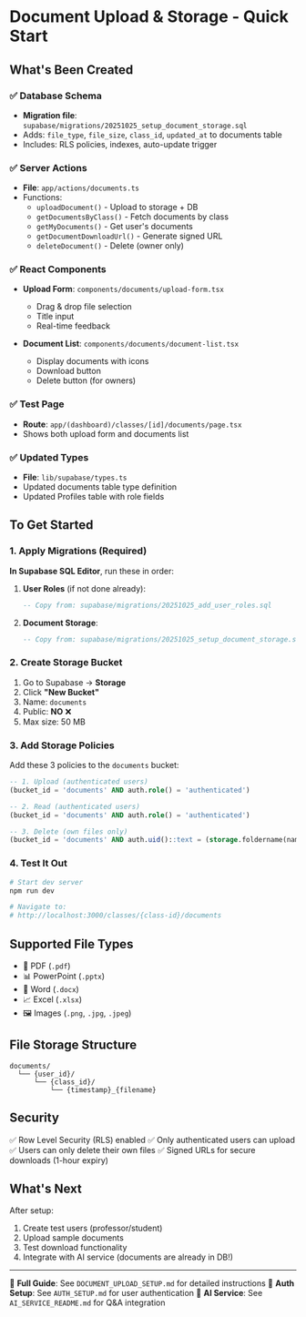 # Document Upload & Storage - Quick Start

## What's Been Created

### ✅ Database Schema
- **Migration file**: `supabase/migrations/20251025_setup_document_storage.sql`
- Adds: `file_type`, `file_size`, `class_id`, `updated_at` to documents table
- Includes: RLS policies, indexes, auto-update trigger

### ✅ Server Actions
- **File**: `app/actions/documents.ts`
- Functions:
  - `uploadDocument()` - Upload to storage + DB
  - `getDocumentsByClass()` - Fetch documents by class
  - `getMyDocuments()` - Get user's documents
  - `getDocumentDownloadUrl()` - Generate signed URL
  - `deleteDocument()` - Delete (owner only)

### ✅ React Components
- **Upload Form**: `components/documents/upload-form.tsx`
  - Drag & drop file selection
  - Title input
  - Real-time feedback
  
- **Document List**: `components/documents/document-list.tsx`
  - Display documents with icons
  - Download button
  - Delete button (for owners)

### ✅ Test Page
- **Route**: `app/(dashboard)/classes/[id]/documents/page.tsx`
- Shows both upload form and documents list

### ✅ Updated Types
- **File**: `lib/supabase/types.ts`
- Updated documents table type definition
- Updated Profiles table with role fields

## To Get Started

### 1. Apply Migrations (Required)

**In Supabase SQL Editor**, run these in order:

1. **User Roles** (if not done already):
   ```sql
   -- Copy from: supabase/migrations/20251025_add_user_roles.sql
   ```

2. **Document Storage**:
   ```sql
   -- Copy from: supabase/migrations/20251025_setup_document_storage.sql
   ```

### 2. Create Storage Bucket

1. Go to Supabase → **Storage**
2. Click **"New Bucket"**
3. Name: `documents`
4. Public: **NO** ❌
5. Max size: 50 MB

### 3. Add Storage Policies

Add these 3 policies to the `documents` bucket:

```sql
-- 1. Upload (authenticated users)
(bucket_id = 'documents' AND auth.role() = 'authenticated')

-- 2. Read (authenticated users)
(bucket_id = 'documents' AND auth.role() = 'authenticated')

-- 3. Delete (own files only)
(bucket_id = 'documents' AND auth.uid()::text = (storage.foldername(name))[1])
```

### 4. Test It Out

```powershell
# Start dev server
npm run dev

# Navigate to:
# http://localhost:3000/classes/{class-id}/documents
```

## Supported File Types

- 📄 PDF (`.pdf`)
- 📊 PowerPoint (`.pptx`)
- 📝 Word (`.docx`)
- 📈 Excel (`.xlsx`)
- 🖼️ Images (`.png`, `.jpg`, `.jpeg`)

## File Storage Structure

```
documents/
  └── {user_id}/
      └── {class_id}/
          └── {timestamp}_{filename}
```

## Security

✅ Row Level Security (RLS) enabled
✅ Only authenticated users can upload
✅ Users can only delete their own files
✅ Signed URLs for secure downloads (1-hour expiry)

## What's Next

After setup:
1. Create test users (professor/student)
2. Upload sample documents
3. Test download functionality
4. Integrate with AI service (documents are already in DB!)

---

📖 **Full Guide**: See `DOCUMENT_UPLOAD_SETUP.md` for detailed instructions
🔐 **Auth Setup**: See `AUTH_SETUP.md` for user authentication
🤖 **AI Service**: See `AI_SERVICE_README.md` for Q&A integration
